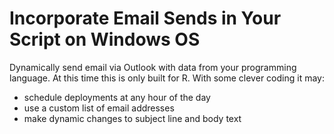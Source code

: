 # Incorporate Email Sends in Your Script on Windows OS
Dynamically send email via Outlook with data from your programming language.  At this time this is only built for R. With some clever coding it may:
* schedule deployments at any hour of the day
* use a custom list of email addresses
* make dynamic changes to subject line and body text
